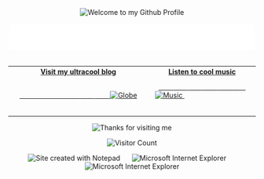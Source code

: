 <!-- "Hero" Header -->
<div align="center">
  <img src="https://github.com/yassirlaaouissi/yassirlaaouissi/blob/master/images/welcome.png?raw=true" style="max-width: 100%;" alt="Welcome to my Github Profile" />
  <br />
  <br />
  <img height="50" alt="My Name is Yassir and I like Hacking" src="https://raw.githubusercontent.com/yassirlaaouissi/yassirlaaouissi/master/images/personal_note.svg?raw=true"/>
  <br />
  <br />

</div>

<!-- Social -->
<table width="100%">
<tr>
<td align="center">
<a href="https://yassirlaaouissi.github.io">
<strong>Visit my ultracool blog </strong>
<br />
<br />

<!-- Centering something has never been easy, has it? -->
<span>&nbsp;&nbsp;&nbsp;&nbsp;&nbsp;&nbsp;&nbsp;&nbsp;</span>
  <span>&nbsp;&nbsp;&nbsp;&nbsp;&nbsp;&nbsp;&nbsp;</span> 
<span>&nbsp;&nbsp;&nbsp;&nbsp;&nbsp;&nbsp;&nbsp;</span> 
<span>&nbsp;&nbsp;&nbsp;&nbsp;&nbsp;&nbsp;&nbsp;</span> 
  <span>&nbsp;&nbsp;&nbsp;&nbsp;&nbsp;&nbsp;&nbsp;</span> 
<span>&nbsp;&nbsp;&nbsp;&nbsp;&nbsp;&nbsp;&nbsp;</span> 
<img alt="Globe" height="80" src="https://github.com/yassirlaaouissi/yassirlaaouissi/blob/master/images/globe.gif?raw=true">
</a>
<span>&nbsp;&nbsp;&nbsp;&nbsp;&nbsp;&nbsp;&nbsp;&nbsp;</span>
<span>&nbsp;&nbsp;&nbsp;&nbsp;&nbsp;&nbsp;&nbsp;&nbsp;</span>
<span>&nbsp;&nbsp;&nbsp;&nbsp;&nbsp;&nbsp;&nbsp;</span> 
<span>&nbsp;&nbsp;&nbsp;&nbsp;&nbsp;&nbsp;&nbsp;</span> 
<span>&nbsp;&nbsp;&nbsp;&nbsp;&nbsp;&nbsp;&nbsp;</span> 
<span>&nbsp;&nbsp;&nbsp;&nbsp;&nbsp;&nbsp;&nbsp;</span> 
<span>&nbsp;&nbsp;&nbsp;&nbsp;&nbsp;&nbsp;&nbsp;</span> 
<span>&nbsp;&nbsp;&nbsp;&nbsp;&nbsp;&nbsp;&nbsp;</span> 
</td>


<td align="center">
<a href="https://www.youtube.com/watch?v=udeEe9POI2g">
<strong>Listen to cool music</strong>
<br />

<span>&nbsp;&nbsp;&nbsp;&nbsp;&nbsp;&nbsp;&nbsp;</span> 
<span>&nbsp;&nbsp;&nbsp;&nbsp;&nbsp;&nbsp;&nbsp;</span> 
<span>&nbsp;&nbsp;&nbsp;&nbsp;&nbsp;&nbsp;&nbsp;</span> 
  <span>&nbsp;&nbsp;&nbsp;&nbsp;&nbsp;&nbsp;&nbsp;</span> 
<span>&nbsp;&nbsp;&nbsp;&nbsp;&nbsp;&nbsp;&nbsp;</span> 
<span>&nbsp;&nbsp;&nbsp;&nbsp;&nbsp;&nbsp;&nbsp;</span> 
<img height="100" alt="Music" src="images/music.gif"> 
</a>
<span>&nbsp;&nbsp;&nbsp;&nbsp;&nbsp;&nbsp;&nbsp;&nbsp;</span>
<span>&nbsp;&nbsp;&nbsp;&nbsp;&nbsp;&nbsp;&nbsp;&nbsp;</span>
<span>&nbsp;&nbsp;&nbsp;&nbsp;&nbsp;&nbsp;&nbsp;&nbsp;</span>
<span>&nbsp;&nbsp;&nbsp;&nbsp;&nbsp;&nbsp;&nbsp;&nbsp;</span>    
  <span>&nbsp;&nbsp;&nbsp;&nbsp;&nbsp;&nbsp;&nbsp;</span> 
<span>&nbsp;&nbsp;&nbsp;&nbsp;&nbsp;&nbsp;&nbsp;</span> 
<span>&nbsp;&nbsp;&nbsp;&nbsp;&nbsp;&nbsp;&nbsp;</span> 
    <span>&nbsp;&nbsp;&nbsp;&nbsp;&nbsp;&nbsp;&nbsp;</span> 
<span>&nbsp;&nbsp;&nbsp;&nbsp;&nbsp;&nbsp;&nbsp;</span> 
<span>&nbsp;&nbsp;&nbsp;&nbsp;&nbsp;&nbsp;&nbsp;</span> 
</td>
</tr>
</table>

<!-- Footer -->

<div align="center">

<img height="120" alt="Thanks for visiting me" width="100%" src="https://raw.githubusercontent.com/yassirlaaouissi/yassirlaaouissi/master/images/marquee.svg" />
<br />

![Visitor Count](https://profile-counter.glitch.me/yassirlaaouissi/count.svg)


<img src="https://raw.githubusercontent.com/yassirlaaouissi/yassirlaaouissi/master/images/notepad.gif" alt="Site created with Notepad" height="30" />
<!-- "margin-right: whatever;" -->
<span>&nbsp;&nbsp;&nbsp;&nbsp;</span>  
<img src="https://raw.githubusercontent.com/yassirlaaouissi/yassirlaaouissi/master/images/ie_logo.gif" alt="Microsoft Internet Explorer" />
<span>&nbsp;&nbsp;&nbsp;&nbsp;</span>  
<img src="https://raw.githubusercontent.com/yassirlaaouissi/yassirlaaouissi/master/images/noframes.gif" alt="Microsoft Internet Explorer" />

</div>
